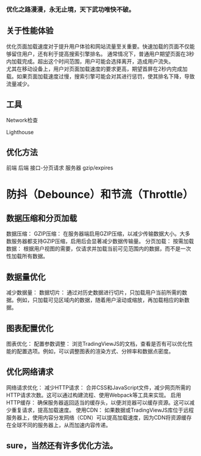 ### 优化之路漫漫，永无止境，天下武功唯快不破。

## 关于性能体验
优化页面加载速度对于提升用户体验和网站流量至关重要。快速加载的页面不仅能够留住用户，还有利于提高搜索引擎排名。 
通常情况下，普通用户期望页面在3秒内加载完成。超出这个时间范围，用户可能会选择离开，造成用户流失。  
尤其在移动设备上，用户对页面加载速度的要求更高，期望首屏在2秒内完成加载。如果页面加载速度过慢，搜索引擎可能会对其进行惩罚，使其排名下降，导致流量减少。

## 工具
Network检查

Lighthouse

## 优化方法
前端
后端 接口-分页请求 
服务器 gzip/expires

# 防抖（Debounce）和节流（Throttle）

## 数据压缩和分页加载 
数据压缩：
GZIP压缩： 在服务器端启用GZIP压缩，以减少传输数据大小。大多数服务器都支持GZIP压缩，启用后会显著减少数据传输量。
分页加载：
按需加载数据： 根据用户视图的需要，仅请求并加载当前可见范围内的数据，而不是一次性加载所有数据。
## 数据量优化 
减少数据量：
数据切片： 通过对历史数据进行切片，只加载用户当前所需的数据。例如，只加载可见区域内的数据，随着用户滚动或缩放，再加载相应的新数据。
## 图表配置优化 
图表优化：
配置参数调整： 浏览TradingViewJS的文档，查看是否有可以优化性能的配置选项。例如，可以调整图表的渲染方式、分辨率和数据点密度。
## 优化网络请求 
网络请求优化：
减少HTTP请求： 合并CSS和JavaScript文件，减少网页所需的HTTP请求次数。这可以通过构建流程、使用Webpack等工具来实现。
启用HTTP缓存： 确保服务器返回适当的缓存头，以便浏览器可以缓存资源。这可以减少重复请求，提高加载速度。
使用CDN： 如果数据或TradingViewJS库位于远程服务器上，使用内容分发网络（CDN）可以提高加载速度，因为CDN将资源缓存在全球不同的服务器上，从而加速内容传递。


## sure，当然还有许多优化方法。